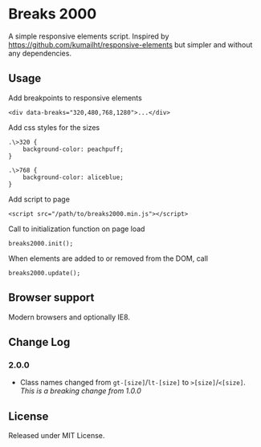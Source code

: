 # Breaks 2000

A simple responsive elements script. Inspired by https://github.com/kumailht/responsive-elements but simpler and without any dependencies.

## Usage

Add breakpoints to responsive elements

    <div data-breaks="320,480,768,1280">...</div>

Add css styles for the sizes

    .\>320 {
    	background-color: peachpuff;
    }

    .\>768 {
    	background-color: aliceblue;
    }

Add script to page

    <script src="/path/to/breaks2000.min.js"></script>

Call to initialization function on page load

    breaks2000.init();

When elements are added to or removed from the DOM, call

    breaks2000.update();

## Browser support

Modern browsers and optionally IE8.

## Change Log

### 2.0.0

* Class names changed from `gt-[size]`/`lt-[size]` to `>[size]`/`<[size]`. *This is a breaking change from 1.0.0*

## License

Released under MIT License.

